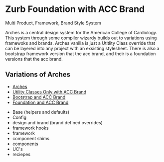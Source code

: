 # Zurb Foundation with ACC Brand

Multi Product, Framework, Brand Style System

Arches is a central design system for the American College of Cardiology. This system through some compiler wizardy builds out to variations using framewoks and brands. Arches vanilla is just a Utitlity Class override that can be layered into any project with an exsisting stylesheet. There is also a bootstrap framework version that the acc brand, and their is a foundation versions that the acc brand.

## Variations of Arches

-   [Arches](../)
-   [Utility Classes Only with ACC Brand](../uconly_acc/)
-   [Bootstrap and ACC Brand](../boot_acc/)
-   [Foundation and ACC Brand](../zurb_acc/)

*   Base (helpers and defaults)
*   Config
*   design and brand (brand defined overrides)
*   framework hooks
*   framework
*   component shims
*   components
*   UC's
*   reciepes
